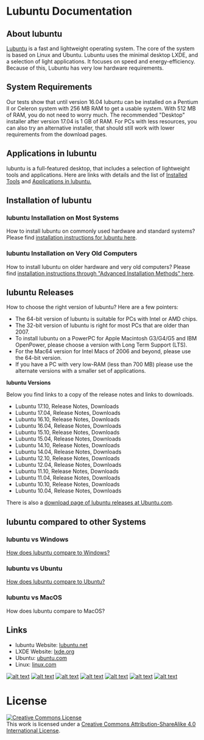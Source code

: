 # Lubuntu Documentation

## About lubuntu
[Lubuntu](https://lubuntu.net) is a fast and lightweight operating system. The core of the system is based on Linux and Ubuntu. Lubuntu uses the minimal desktop LXDE, and a selection of light applications. It focuses on speed and energy-efficiency. Because of this, Lubuntu has very low hardware requirements.

## System Requirements
Our tests show that until version 16.04 lubuntu can be installed on a Pentium II or Celeron system with 256 MB RAM to get a usable system. With 512 MB of RAM, you do not need to worry much. The recommended "Desktop" installer after version 17.04 is 1 GB of RAM. For PCs with less resources, you can also try an alternative installer, that should still work with lower requirements from the download pages.

## Applications in lubuntu

lubuntu is a full-featured desktop, that includes a selection of lightweight tools and applications. Here are links with details and the list of [Installed Tools](https://help.ubuntu.com/community/Lubuntu/Setup#Installed_Tools) and [Applications in lubuntu.](https://help.ubuntu.com/community/Lubuntu/Setup#Applications)

## Installation of lubuntu

### lubuntu Installation on Most Systems

How to install lubuntu on commonly used hardware and standard systems? Please find [installation instructions for lubuntu here](/installation).

### lubuntu Installation on Very Old Computers

How to install lubuntu on older hardware and very old computers? Please find [installation instructions through "Advanced Installation Methods" here](https://wiki.ubuntu.com/Lubuntu/AdvancedMethods).

## lubuntu Releases

How to choose the right version of lubuntu? Here are a few pointers:

* The 64-bit version of lubuntu is suitable for PCs with Intel or AMD chips.
* The 32-bit version of lubuntu is right for most PCs that are older than 2007.
* To install lubuntu on a PowerPC for Apple Macintosh G3/G4/G5 and IBM OpenPower, please choose a version with Long Term Support (LTS). 
* For the Mac64 version for Intel Macs of 2006 and beyond, please use the 64-bit version.
* If you have a PC with very low-RAM (less than 700 MB) please use the alternate versions with a smaller set of applications.

**lubuntu Versions**

Below you find links to a copy of the release notes and links to downloads.

* Lubuntu 17.10, Release Notes, Downloads
* Lubuntu 17.04, Release Notes, Downloads
* Lubuntu 16.10, Release Notes, Downloads
* Lubuntu 16.04, Release Notes, Downloads
* Lubuntu 15.10, Release Notes, Downloads
* Lubuntu 15.04, Release Notes, Downloads
* Lubuntu 14.10, Release Notes, Downloads
* Lubuntu 14.04, Release Notes, Downloads
* Lubuntu 12.10, Release Notes, Downloads
* Lubuntu 12.04, Release Notes, Downloads
* Lubuntu 11.10, Release Notes, Downloads
* Lubuntu 11.04, Release Notes, Downloads
* Lubuntu 10.10, Release Notes, Downloads
* Lubuntu 10.04, Release Notes, Downloads

There is also a [download page of lubuntu releases at Ubuntu.com](http://cdimage.ubuntu.com/lubuntu/releases/).

## lubuntu compared to other Systems

### lubuntu vs Windows

[How does lubuntu compare to Windows?](lubuntu_vs_Windows.md)

### lubuntu vs Ubuntu

[How does lubuntu compare to Ubuntu?](https://wiki.ubuntu.com/Lubuntu#Lubuntu_vs_Ubuntu)

### lubuntu vs MacOS

How does lubuntu compare to MacOS?

## Links

* lubuntu Website: [lubuntu.net](https://lubuntu.net)
* LXDE Website: [lxde.org](https://lxde.org)
* Ubuntu: [ubuntu.com](https://ubuntu.com)
* Linux: [linux.com](https://linux.com)

[![alt text][1.1]][1]
[![alt text][2.1]][2]
[![alt text][3.1]][3]
[![alt text][4.1]][4]
[![alt text][5.1]][5]
[![alt text][6.1]][6]
[![alt text][7.1]][7]

[1.1]: http://i.imgur.com/tXSoThF.png (Twitter)
[2.1]: http://i.imgur.com/P3YfQoD.png (Facebook)
[3.1]: http://i.imgur.com/yCsTjba.png (Google+)
[4.1]: https://i.imgur.com/3Gqdaz9.png (Youtube)
[5.1]: https://i.imgur.com/1it5YP9.png (Linkedin)
[6.1]: https://i.imgur.com/rp2LiYA.png (Github)
[7.1]: https://i.imgur.com/oegkPQP.png (Launchpad)

[1]: https://twitter.com/lubuntudesktop/
[2]: https://www.facebook.com/lubuntudesktop/
[3]: https://plus.google.com/u/0/107909502516592034334/
[4]: https://www.youtube.com/channel/UC0nEnI4yt2OCiZwRT0q90tQ/
[5]: https://www.linkedin.com/groups/3742725
[6]: https://github.com/lubuntu-dev/
[7]: https://launchpad.net/~lubuntu-x

# License

<a rel="license" href="http://creativecommons.org/licenses/by-sa/4.0/"><img alt="Creative Commons License" style="border-width:0" src="https://i.creativecommons.org/l/by-sa/4.0/80x15.png" /></a><br />This work is licensed under a <a rel="license" href="http://creativecommons.org/licenses/by-sa/4.0/">Creative Commons Attribution-ShareAlike 4.0 International License</a>.
